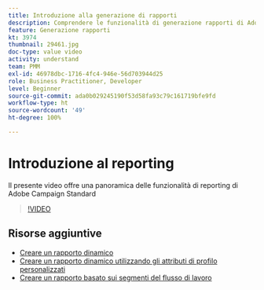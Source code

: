 ```yaml
---
title: Introduzione alla generazione di rapporti
description: Comprendere le funzionalità di generazione rapporti di Adobe Campaign Standard
feature: Generazione rapporti
kt: 3974
thumbnail: 29461.jpg
doc-type: value video
activity: understand
team: PMM
exl-id: 46978dbc-1716-4fc4-946e-56d703944d25
role: Business Practitioner, Developer
level: Beginner
source-git-commit: ada0b029245190f53d58fa93c79c161719bfe9fd
workflow-type: ht
source-wordcount: '49'
ht-degree: 100%

---
```


# Introduzione al reporting

Il presente video offre una panoramica delle funzionalità di reporting di Adobe Campaign Standard

>[!VIDEO](https://video.tv.adobe.com/v/29461?quality=12)

## Risorse aggiuntive

* [Creare un rapporto dinamico](/help/reporting/creating-a-dynamic-report.md)
* [Creare un rapporto dinamico utilizzando gli attributi di profilo personalizzati](/help/reporting/custom-profile-attributes-dynamic-reports.md)
* [Creare un rapporto basato sui segmenti del flusso di lavoro](/help/reporting/report-on-workflow-segments.md)
